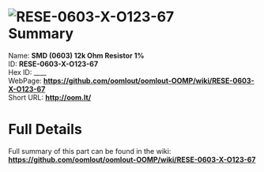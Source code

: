 
![RESE-0603-X-O123-67](https://github.com/oomlout/oomlout-OOMP/blob/master/parts/RESE-0603-X-O123-67/RESE-0603-X-O123-67_420.jpg)   
Summary
=================
  
Name: __SMD (0603) 12k Ohm Resistor 1%__    
ID: __RESE-0603-X-O123-67__   
Hex ID: ____   
WebPage: __https://github.com/oomlout/oomlout-OOMP/wiki/RESE-0603-X-O123-67__   
Short URL: __http://oom.lt/__   

Full Details
==========================
Full summary of this part can be found in the wiki:   
__https://github.com/oomlout/oomlout-OOMP/wiki/RESE-0603-X-O123-67__    

